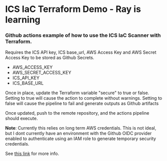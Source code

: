 
# ICS IaC Terraform Demo - Ray is learning

### Github actions example of how to use the ICS IaC Scanner with Terraform.

Requires the ICS API key, ICS base_url, AWS Access Key and AWS Secret Access Key
to be stored as Github Secrets.

- AWS_ACCESS_KEY
- AWS_SECRET_ACCESS_KEY
- ICS_API_KEY
- ICS_BASE_URL

Once in place, update the Terraform variable "secure" to true or false. Setting
to true will cause the action to complete without warnings. Setting to false
will cause the pipeline to fail and generate outputs as Github artifacts

Once updated, push to the remote repository, and the actions pipeline should execute.

**Note**: Currently this relies on long term AWS credentials. This is not ideal, but
I dont currently have an environment with the Github OIDC provider enabled to 
authenticate using an IAM role to generate temporary security credentials.

See [this link](https://github.com/aws-actions/configure-aws-credentials#OIDC) for more info.
